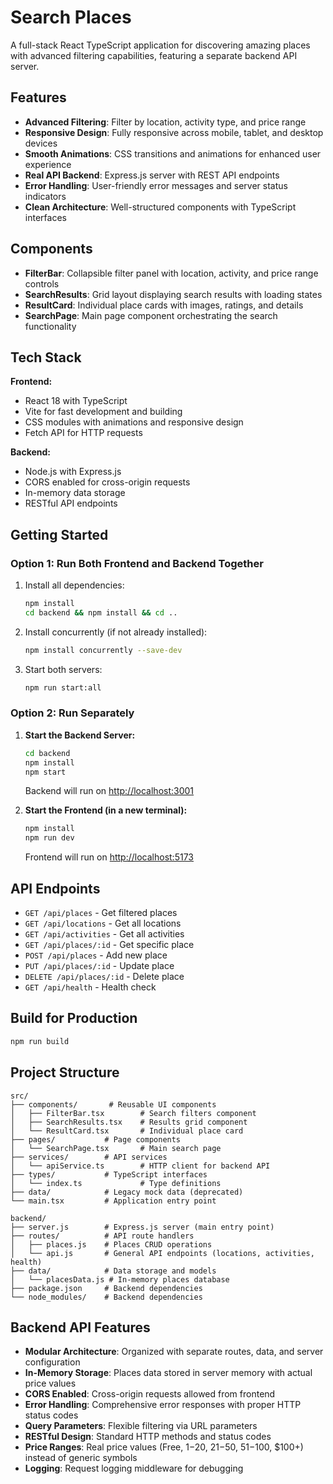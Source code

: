 # Search Places

A full-stack React TypeScript application for discovering amazing places with advanced filtering capabilities, featuring a separate backend API server.

## Features

- **Advanced Filtering**: Filter by location, activity type, and price range
- **Responsive Design**: Fully responsive across mobile, tablet, and desktop devices
- **Smooth Animations**: CSS transitions and animations for enhanced user experience
- **Real API Backend**: Express.js server with REST API endpoints
- **Error Handling**: User-friendly error messages and server status indicators
- **Clean Architecture**: Well-structured components with TypeScript interfaces

## Components

- **FilterBar**: Collapsible filter panel with location, activity, and price range controls
- **SearchResults**: Grid layout displaying search results with loading states
- **ResultCard**: Individual place cards with images, ratings, and details
- **SearchPage**: Main page component orchestrating the search functionality

## Tech Stack

**Frontend:**

- React 18 with TypeScript
- Vite for fast development and building
- CSS modules with animations and responsive design
- Fetch API for HTTP requests

**Backend:**

- Node.js with Express.js
- CORS enabled for cross-origin requests
- In-memory data storage
- RESTful API endpoints

## Getting Started

### Option 1: Run Both Frontend and Backend Together

1. Install all dependencies:

   ```bash
   npm install
   cd backend && npm install && cd ..
   ```

2. Install concurrently (if not already installed):

   ```bash
   npm install concurrently --save-dev
   ```

3. Start both servers:
   ```bash
   npm run start:all
   ```

### Option 2: Run Separately

1. **Start the Backend Server:**

   ```bash
   cd backend
   npm install
   npm start
   ```

   Backend will run on [http://localhost:3001](http://localhost:3001)

2. **Start the Frontend (in a new terminal):**
   ```bash
   npm install
   npm run dev
   ```
   Frontend will run on [http://localhost:5173](http://localhost:5173)

## API Endpoints

- `GET /api/places` - Get filtered places
- `GET /api/locations` - Get all locations
- `GET /api/activities` - Get all activities
- `GET /api/places/:id` - Get specific place
- `POST /api/places` - Add new place
- `PUT /api/places/:id` - Update place
- `DELETE /api/places/:id` - Delete place
- `GET /api/health` - Health check

## Build for Production

```bash
npm run build
```

## Project Structure

```
src/
├── components/       # Reusable UI components
│   ├── FilterBar.tsx        # Search filters component
│   ├── SearchResults.tsx    # Results grid component
│   └── ResultCard.tsx       # Individual place card
├── pages/           # Page components
│   └── SearchPage.tsx       # Main search page
├── services/        # API services
│   └── apiService.ts        # HTTP client for backend API
├── types/           # TypeScript interfaces
│   └── index.ts             # Type definitions
├── data/            # Legacy mock data (deprecated)
└── main.tsx         # Application entry point

backend/
├── server.js        # Express.js server (main entry point)
├── routes/          # API route handlers
│   ├── places.js    # Places CRUD operations
│   └── api.js       # General API endpoints (locations, activities, health)
├── data/            # Data storage and models
│   └── placesData.js # In-memory places database
├── package.json     # Backend dependencies
└── node_modules/    # Backend dependencies
```

## Backend API Features

- **Modular Architecture**: Organized with separate routes, data, and server configuration
- **In-Memory Storage**: Places data stored in server memory with actual price values
- **CORS Enabled**: Cross-origin requests allowed from frontend
- **Error Handling**: Comprehensive error responses with proper HTTP status codes
- **Query Parameters**: Flexible filtering via URL parameters
- **RESTful Design**: Standard HTTP methods and status codes
- **Price Ranges**: Real price values (Free, $1-$20, $21-$50, $51-$100, $100+) instead of generic symbols
- **Logging**: Request logging middleware for debugging
